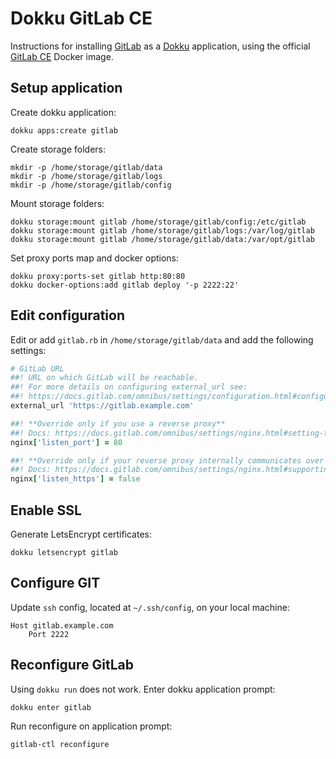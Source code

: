 Dokku GitLab CE
===============

Instructions for installing [GitLab](https://gitlab.com) as a [Dokku](http://dokku.viewdocs.io/dokku) application, using the official [GitLab CE](https://hub.docker.com/_/gitlab-community-edition) Docker image.


Setup application
-----------------

Create dokku application:

```
dokku apps:create gitlab
```

Create storage folders:

```
mkdir -p /home/storage/gitlab/data
mkdir -p /home/storage/gitlab/logs
mkdir -p /home/storage/gitlab/config
```

Mount storage folders:

```
dokku storage:mount gitlab /home/storage/gitlab/config:/etc/gitlab
dokku storage:mount gitlab /home/storage/gitlab/logs:/var/log/gitlab
dokku storage:mount gitlab /home/storage/gitlab/data:/var/opt/gitlab
```

Set proxy ports map and docker options:

```
dokku proxy:ports-set gitlab http:80:80
dokku docker-options:add gitlab deploy '-p 2222:22'
```

Edit configuration
------------------

Edit or add `gitlab.rb` in `/home/storage/gitlab/data` and add the following settings:

```ruby
# GitLab URL
##! URL on which GitLab will be reachable.
##! For more details on configuring external_url see:
##! https://docs.gitlab.com/omnibus/settings/configuration.html#configuring-the-external-url-for-gitlab
external_url 'https://gitlab.example.com'

##! **Override only if you use a reverse proxy**
##! Docs: https://docs.gitlab.com/omnibus/settings/nginx.html#setting-the-nginx-listen-port
nginx['listen_port'] = 80

##! **Override only if your reverse proxy internally communicates over HTTP**
##! Docs: https://docs.gitlab.com/omnibus/settings/nginx.html#supporting-proxied-ssl
nginx['listen_https'] = false
```

Enable SSL
----------

Generate LetsEncrypt certificates:

```
dokku letsencrypt gitlab
```

Configure GIT
-------------

Update `ssh` config, located at `~/.ssh/config`, on your local machine:

```
Host gitlab.example.com
    Port 2222
```

Reconfigure GitLab
------------------

Using `dokku run` does not work. Enter dokku application prompt:

```
dokku enter gitlab
```

Run reconfigure on application prompt:

```
gitlab-ctl reconfigure
```
